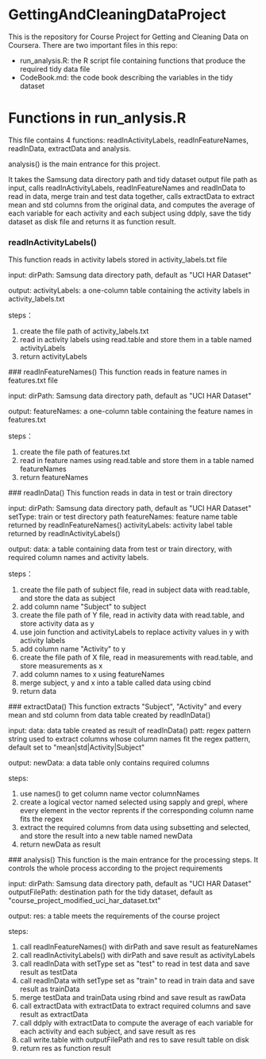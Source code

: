 GettingAndCleaningDataProject
=============================

This is the repository for Course Project for Getting and Cleaning Data on Coursera. There are two important files in this repo:
* run_analysis.R: the R script file containing functions that produce the required tidy data file
* CodeBook.md: the code book describing the variables in the tidy dataset

Functions in run_anlysis.R
=============================

This file contains 4 functions: readInActivityLabels, readInFeatureNames, readInData, extractData and analysis.

analysis() is the main entrance for this project. 

It takes the Samsung data directory path and tidy dataset output file path as input, calls readInActivityLabels, readInFeatureNames and readInData to read in data, merge train and test data together, calls extractData to extract mean and std columns from the original data, and computes the average of each variable for each activity and each subject using ddply, save the tidy dataset as disk file and returns it as function result.

### readInActivityLabels()
This function reads in activity labels stored in activity_labels.txt file

input:
dirPath: Samsung data directory path, default as "UCI HAR Dataset"

output:
activityLabels: a one-column table containing the activity labels in activity_labels.txt

steps：
<ol>
<li>create the file path of activity_labels.txt</li>
<li>read in activity labels using read.table and store them in a table named activityLabels</li>
<li>return activityLabels</li>
</ol>
### readInFeatureNames()
This function reads in feature names in features.txt file

input:
dirPath: Samsung data directory path, default as "UCI HAR Dataset"

output:
featureNames: a one-column table containing the feature names in features.txt

steps：
<ol>
<li>create the file path of features.txt</li>
<li>read in feature names using read.table and store them in a table named featureNames</li>
<li>return featureNames</li>
</ol>
### readInData()
This function reads in data in test or train directory

input:
dirPath: Samsung data directory path, default as "UCI HAR Dataset"
setType: train or test directory path
featureNames: feature name table returned by readInFeatureNames()
activityLabels: activity label table returned by readInActivityLabels()

output:
data: a table containing data from test or train directory, with required column names and activity labels.

steps：
<ol>
<li>create the file path of subject file, read in subject data with read.table, and store the data as subject</li>
<li>add column name "Subject" to subject</li>
<li>create the file path of Y file, read in activity data with read.table, and store activity data as y</li>
<li>use join function and activityLabels to replace activity values in y with activity labels</li>
<li>add column name "Activity" to y</li>
<li>create the file path of X file, read in measurements with read.table, and store measurements as x</li>
<li>add column names to x using featureNames</li>
<li>merge subject, y and x into a table called data using cbind</li>
<li>return data</li>
</ol>
### extractData()
This function extracts "Subject", "Activity" and every mean and std column from data table created by readInData()

input:
data: data table created as result of readInData()
patt: regex pattern string used to extract columns whose column names fit the regex pattern, default set to "mean|std|Activity|Subject"

output:
newData: a data table only contains required columns 

steps:
<ol>
<li>use names() to get column name vector columnNames</li>
<li>create a logical vector named selected using sapply and grepl, where every element in the vector reprents if the corresponding column name fits the regex</li>
<li>extract the required columns from data using subsetting and selected, and store the result into a new table named newData</li>
<li>return newData as result</li>
</ol>
### analysis()
This function is the main entrance for the processing steps. It controls the whole process according to the project requirements

input:
dirPath: Samsung data directory path, default as "UCI HAR Dataset"
outputFilePath: destination path for the tidy dataset, default as "course_project_modified_uci_har_dataset.txt"

output:
res: a table meets the requirements of the course project

steps:
<ol>
<li>call readInFeatureNames() with dirPath and save result as featureNames</li>
<li>call readInActivityLabels() with dirPath and save result as activityLabels</li>
<li>call readInData with setType set as "test" to read in test data and save result as testData</li>
<li>call readInData with setType set as "train" to read in train data and save result as trainData</li>
<li>merge testData and trainData using rbind and save result as rawData</li>
<li>call extractData with extractData to extract required columns and save result as extractData</li>
<li>call ddply with extractData to compute the average of each variable for each activity and each subject, and save result as res</li>
<li>call write.table with outputFilePath and res to save result table on disk</li>
<li>return res as function result</li>
</ol>
